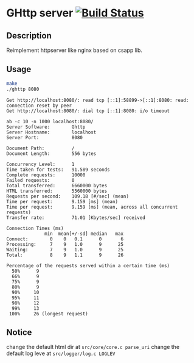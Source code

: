 # GHttp server [![Build Status](https://travis-ci.org/ExFly/ghttp.svg?branch=master)](https://travis-ci.org/ExFly/ghttp)

## Description

Reimplement httpserver like nginx based on csapp lib.
## Usage

```sh
make
./ghttp 8080
```
```
Get http://localhost:8080/: read tcp [::1]:58899->[::1]:8080: read: connection reset by peer
Get http://localhost:8080/: dial tcp [::1]:8080: i/o timeout

ab -c 10 -n 1000 localhost:8080/
Server Software:        Ghttp
Server Hostname:        localhost
Server Port:            8080

Document Path:          /
Document Length:        556 bytes

Concurrency Level:      1
Time taken for tests:   91.589 seconds
Complete requests:      10000
Failed requests:        0
Total transferred:      6660000 bytes
HTML transferred:       5560000 bytes
Requests per second:    109.18 [#/sec] (mean)
Time per request:       9.159 [ms] (mean)
Time per request:       9.159 [ms] (mean, across all concurrent requests)
Transfer rate:          71.01 [Kbytes/sec] received

Connection Times (ms)
              min  mean[+/-sd] median   max
Connect:        0    0   0.1      0       6
Processing:     7    9   1.0      9      25
Waiting:        7    9   1.0      9      25
Total:          8    9   1.1      9      26

Percentage of the requests served within a certain time (ms)
  50%      9
  66%      9
  75%      9
  80%      9
  90%     10
  95%     11
  98%     12
  99%     13
 100%     26 (longest request)
```

## Notice

change the default html dir at `src/core/core.c parse_uri`
change the default log leve at `src/logger/log.c LOGLEV`
